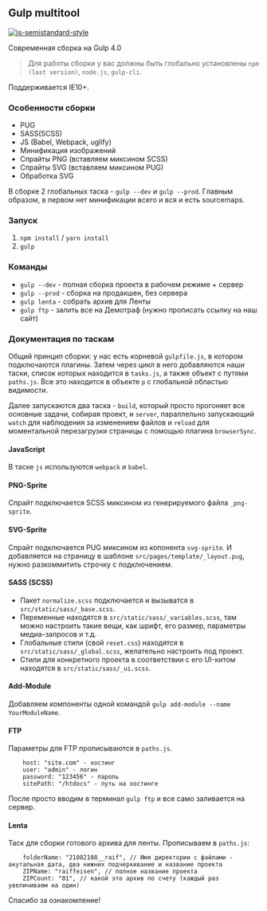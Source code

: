 ## Gulp multitool 

[![js-semistandard-style](https://img.shields.io/badge/code%20style-semistandard-brightgreen.svg?style=flat-square)](https://github.com/Flet/semistandard)

Современная сборка на Gulp 4.0

> Для работы сборки у вас должны быть глобально установлены `npm (last version)`, `node.js`, `gulp-cli`.

Поддерживается IE10+.

### Особенности сборки

* PUG
* SASS(SCSS)
* JS (Babel, Webpack, uglify)
* Минификация изображений
* Спрайты PNG (вставляем миксином SCSS)
* Спрайты SVG (вставляем миксином PUG)
* Обработка SVG

В сборке 2 глобальных таска - `gulp --dev` и `gulp --prod`. Главным образом, в первом нет минификации всего и вся и есть sourcemaps.

### Запуск

1.  `npm install` / `yarn install`
2.  `gulp`

### Команды

* `gulp --dev` - полная сборка проекта в рабочем режиме + сервер
* `gulp --prod` - сборка на продакшен, без сервера
* `gulp lenta` - собрать архив для Ленты
* `gulp ftp` - залить все на Демотраф (нужно прописать ссылку на наш сайт)

### Документация по таскам

Общий принцип сборки: у нас есть корневой `gulpfile.js`, в котором подключаются плагины. Затем через цикл в него добавляются наши таски, список которых находится в `tasks.js`, а также объект с путями `paths.js`. Все это находится в объекте `p` с глобальной областью видимости.

Далее запускаются два таска - `build`, который просто прогоняет все основные задачи, собирая проект, и `server`, параллельно запускающий `watch` для наблюдения за изменением файлов и `reload` для моментальной перезагрузки страницы с помощью плагина `browserSync`.

#### JavaScript

В таске `js` используются `webpack` и `babel`.
<!--  Для автоматического форматирования при сохранении используется `prettier` (одноименный плагин для VS Code можно отключить). 

Для того, чтобы в VS Code при сохранении файла происходило автоматическое исправление в соответствии с настройками `eslint` и `prettier`, в параметрах необходимо отключить автоформатирование для javascript и добавить форматирование eslint, для этого можно использовать следующие параметры:

    "editor.formatOnSave": true, 
    "[javascript]": { 
    "editor.formatOnSave": false, 
    }, 
    "eslint.autoFixOnSave": true, 
    "eslint.alwaysShowStatus": true -->

#### PNG-Sprite

Спрайт подключается SCSS миксином из генерируемого файла `_png-sprite`.

#### SVG-Sprite

Спрайт подключается PUG миксином из копонента `svg-sprite`. И добавляется на страницу в шаблоне `src/pages/template/_layout.pug`, нужно разкоммитить строчку с подключением.

#### SASS (SCSS)

* Пакет `normalize.scss` подключается и вызыватся в `src/static/sass/_base.scss`.
* Переменные находятся в `src/static/sass/_variables.scss`, там можно настроить такие вещи, как шрифт, его размер, параметры медиа-запросов и т.д.
* Глобальные стили (свой `reset.css`) находятся в `src/static/sass/_global.scss`, желательно настроить под проект. 
* Стили для конкретного проекта в соответствии с его UI-китом находятся в `src/static/sass/_ui.scss`.

#### Add-Module

Добавляем компоненты одной командой `gulp add-module --name YourModuleName`.

#### FTP

Параметры для FTP прописываются в `paths.js`.

```
    host: "site.com" - хостинг
    user: "admin" - логин
    password: "123456" - пароль
    sitePath: "/htdocs" - путь на хостинге
```
После просто вводим в терминал `gulp ftp` и все само заливается на сервер.

#### Lenta

Таск для сборки готового архива для ленты. Прописываем в `paths.js`:

```
    folderName: "21082108__raif", // Имя директории с файлами - акутальная дата, два нижних подчеркивание и название проекта
    ZIPName: "raiffeisen", // полное название проекта
    ZIPCount: "01", // какой это архив по счету (каждый раз увеличиваем на один)
```

Спасибо за ознакомление!
